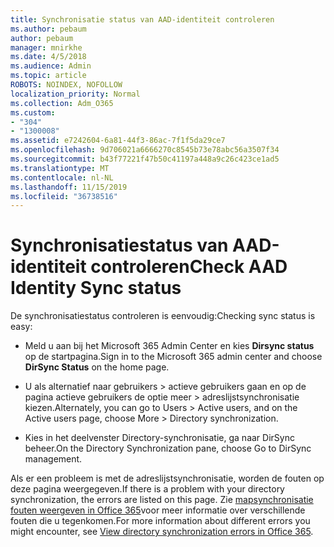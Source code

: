 ```yaml
---
title: Synchronisatie status van AAD-identiteit controleren
ms.author: pebaum
author: pebaum
manager: mnirkhe
ms.date: 4/5/2018
ms.audience: Admin
ms.topic: article
ROBOTS: NOINDEX, NOFOLLOW
localization_priority: Normal
ms.collection: Adm_O365
ms.custom:
- "304"
- "1300008"
ms.assetid: e7242604-6a81-44f3-86ac-7f1f5da29ce7
ms.openlocfilehash: 9d706021a6666270c8545b73e78abc56a3507f34
ms.sourcegitcommit: b43f77221f47b50c41197a448a9c26c423ce1ad5
ms.translationtype: MT
ms.contentlocale: nl-NL
ms.lasthandoff: 11/15/2019
ms.locfileid: "36738516"
---
```

# <a name="check-aad-identity-sync-status"></a><span data-ttu-id="c9f6f-102">Synchronisatiestatus van AAD-identiteit controleren</span><span class="sxs-lookup"><span data-stu-id="c9f6f-102">Check AAD Identity Sync status</span></span>

<span data-ttu-id="c9f6f-103">De synchronisatiestatus controleren is eenvoudig:</span><span class="sxs-lookup"><span data-stu-id="c9f6f-103">Checking sync status is easy:</span></span>
  
- <span data-ttu-id="c9f6f-104">Meld u aan bij het Microsoft 365 Admin Center en kies **Dirsync status** op de startpagina.</span><span class="sxs-lookup"><span data-stu-id="c9f6f-104">Sign in to the Microsoft 365 admin center and choose **DirSync Status** on the home page.</span></span>

- <span data-ttu-id="c9f6f-105">U als alternatief naar gebruikers \> actieve gebruikers gaan en op de pagina actieve gebruikers de optie meer \> adreslijstsynchronisatie kiezen.</span><span class="sxs-lookup"><span data-stu-id="c9f6f-105">Alternately, you can go to Users \> Active users, and on the Active users page, choose More \> Directory synchronization.</span></span>

- <span data-ttu-id="c9f6f-106">Kies in het deelvenster Directory-synchronisatie, ga naar DirSync beheer.</span><span class="sxs-lookup"><span data-stu-id="c9f6f-106">On the Directory Synchronization pane, choose Go to DirSync management.</span></span>

<span data-ttu-id="c9f6f-107">Als er een probleem is met de adreslijstsynchronisatie, worden de fouten op deze pagina weergegeven.</span><span class="sxs-lookup"><span data-stu-id="c9f6f-107">If there is a problem with your directory synchronization, the errors are listed on this page.</span></span> <span data-ttu-id="c9f6f-108">Zie [mapsynchronisatie fouten weergeven in Office 365](https://docs.microsoft.com//office365/enterprise/identify-directory-synchronization-errors)voor meer informatie over verschillende fouten die u tegenkomen.</span><span class="sxs-lookup"><span data-stu-id="c9f6f-108">For more information about different errors you might encounter, see [View directory synchronization errors in Office 365](https://docs.microsoft.com//office365/enterprise/identify-directory-synchronization-errors).</span></span>
  